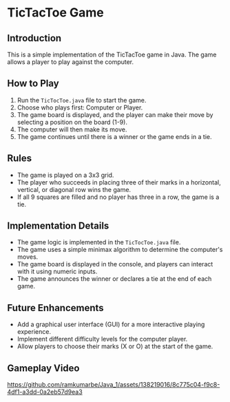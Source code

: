 # TicTacToe Game

## Introduction
This is a simple implementation of the TicTacToe game in Java. The game allows a player to play against the computer.

## How to Play
1. Run the `TicTocToe.java` file to start the game.
2. Choose who plays first: Computer or Player.
3. The game board is displayed, and the player can make their move by selecting a position on the board (1-9).
4. The computer will then make its move.
5. The game continues until there is a winner or the game ends in a tie.

## Rules
- The game is played on a 3x3 grid.
- The player who succeeds in placing three of their marks in a horizontal, vertical, or diagonal row wins the game.
- If all 9 squares are filled and no player has three in a row, the game is a tie.

## Implementation Details
- The game logic is implemented in the `TicTocToe.java` file.
- The game uses a simple minimax algorithm to determine the computer's moves.
- The game board is displayed in the console, and players can interact with it using numeric inputs.
- The game announces the winner or declares a tie at the end of each game.

## Future Enhancements
- Add a graphical user interface (GUI) for a more interactive playing experience.
- Implement different difficulty levels for the computer player.
- Allow players to choose their marks (X or O) at the start of the game.

## Gameplay Video

https://github.com/ramkumarbe/Java_1/assets/138219016/8c775c04-f9c8-4df1-a3dd-0a2eb57d9ea3


